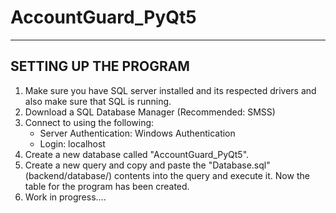 # AccountGuard_PyQt5

----------------------
SETTING UP THE PROGRAM
----------------------

1. Make sure you have SQL server installed and its respected drivers and also make sure that SQL is running.
2. Download a SQL Database Manager (Recommended: SMSS)
3. Connect to using the following:
   - Server Authentication: Windows Authentication
   - Login: localhost 
4. Create a new database called "AccountGuard_PyQt5".
5. Create a new query and copy and paste the "Database.sql" (backend/database/) contents into the query and execute it. Now the table for the program has been created.
6. Work in progress....
